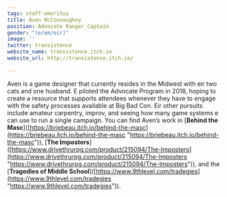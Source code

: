 ```yaml
---
tags: staff-emeritus
title: Aven McConnaughey
position: Advocate Ranger Captain
gender: "(e/em/eir)"
image: ''
twitter: transistence
website_name: transistence.itch.io
website_url: http://transistence.itch.io/

---
```

Aven  is a game designer that currently resides in the Midwest with eir two cats and one husband. E piloted the Advocate Program in 2018, hoping to create a resource that supports attendees whenever they have to engage with the safety processes available at Big Bad Con. Eir other pursuits include amateur carpentry, improv, and seeing how many game systems e can use to run a single campaign. You can find Aven’s work in \[**Behind the Masc**\]([https://briebeau.itch.io/behind-the-masc](https://briebeau.itch.io/behind-the-masc "https://briebeau.itch.io/behind-the-masc")), \[**The Imposters**\]([https://www.drivethrurpg.com/product/215094/The-Imposters](https://www.drivethrurpg.com/product/215094/The-Imposters "https://www.drivethrurpg.com/product/215094/The-Imposters")), and the \[**Tragedies of Middle School**\]([https://www.9thlevel.com/tradegies](https://www.9thlevel.com/tradegies "https://www.9thlevel.com/tradegies")).